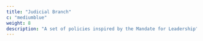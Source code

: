 ```yaml
---
title: "Judicial Branch"
c: "mediumblue"
weight: 8
description: "A set of policies inspired by the Mandate for Leadership"
---
```


